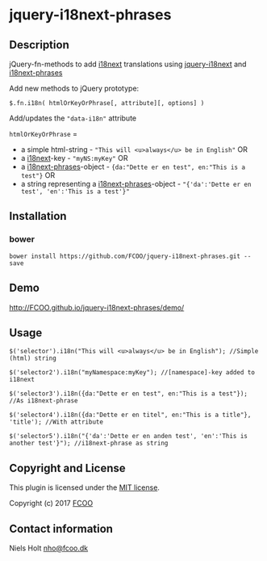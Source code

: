 # jquery-i18next-phrases
[i18next]:http://i18next.com
[i18next-phrases]:https://github.com/FCOO/i18next-phrases
[jquery-i18next]:https://github.com/i18next/jquery-i18next


## Description
jQuery-fn-methods to add [i18next] translations using [jquery-i18next] and [i18next-phrases]

Add new methods to jQuery prototype: 

    $.fn.i18n( htmlOrKeyOrPhrase[, attribute][, options] )

Add/updates the `"data-i18n"` attribute

`htmlOrKeyOrPhrase` = 

- a simple html-string - `"This will <u>always</u> be in English"` OR 
- a [i18next]-key - `"myNS:myKey"` OR 
- a [i18next-phrases]-object - `{da:"Dette er en test", en:"This is a test"}` OR
- a string representing a [i18next-phrases]-object - `"{'da':'Dette er en test', 'en':'This is a test'}"`



## Installation
### bower
`bower install https://github.com/FCOO/jquery-i18next-phrases.git --save`

## Demo
http://FCOO.github.io/jquery-i18next-phrases/demo/ 

## Usage

    $('selector').i18n("This will <u>always</u> be in English"); //Simple (html) string

    $('selector2').i18n("myNamespace:myKey"); //[namespace]-key added to i18next

    $('selector3').i18n({da:"Dette er en test", en:"This is a test"}); //As i18next-phrase
    
    $('selector4').i18n({da:"Dette er en titel", en:"This is a title"}, 'title'); //With attribute

    $('selector5').i18n("{'da':'Dette er en anden test', 'en':'This is another test'}"); //i18next-phrase as string


## Copyright and License
This plugin is licensed under the [MIT license](https://github.com/FCOO/jquery-i18next-phrases/LICENSE).

Copyright (c) 2017 [FCOO](https://github.com/FCOO)

## Contact information

Niels Holt nho@fcoo.dk
